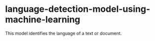 # language-detection-model-using-machine-learning
This model identifies the language of a text or document.
